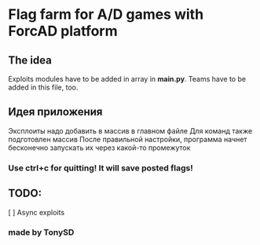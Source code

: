 # Flag farm for A/D games with ForcAD platform

## The idea
Exploits modules have to be added in array in **main.py**.
Teams have to be added in this file, too.
## Идея приложения
Эксплоиты надо добавить в массив в главном файле
Для команд также подготовлен массив
После правильной настройки, программа начнет бесконечно запускать их через какой-то промежуток

### Use ctrl+c for quitting! It will save posted flags!

## TODO:
[ ] Async exploits

### made by TonySD
